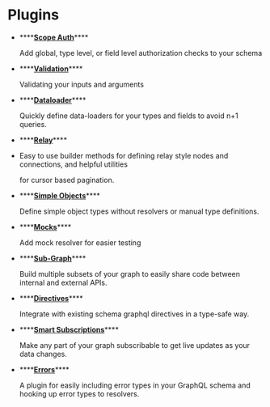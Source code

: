 # Plugins

- \*\*\*\*[**Scope Auth**](scope-auth.md)\*\*\*\*

  Add global, type level, or field level authorization checks to your schema

- \*\*\*\*[**Validation**](validation.md)\*\*\*\*

  Validating your inputs and arguments

- \*\*\*\*[**Dataloader**](dataloader.md)\*\*\*\*

  Quickly define data-loaders for your types and fields to avoid n+1 queries.

- \*\*\*\*[**Relay**](relay.md)\*\*\*\*
- Easy to use builder methods for defining relay style nodes and connections, and helpful utilities

  for cursor based pagination.

- \*\*\*\*[**Simple Objects**](simple-objects.md)\*\*\*\*

  Define simple object types without resolvers or manual type definitions.

- \*\*\*\*[**Mocks**](mocks.md)\*\*\*\*

  Add mock resolver for easier testing

- \*\*\*\*[**Sub-Graph**](sub-graph.md)\*\*\*\*

  Build multiple subsets of your graph to easily share code between internal and external APIs.

- \*\*\*\*[**Directives**](directives.md)\*\*\*\*

  Integrate with existing schema graphql directives in a type-safe way.

- \*\*\*\*[**Smart Subscriptions**](smart-subscriptions.md)\*\*\*\*

  Make any part of your graph subscribable to get live updates as your data changes.

- \*\*\*\*[**Errors**](errors.md)\*\*\*\*

  A plugin for easily including error types in your GraphQL schema and hooking up error types to
  resolvers.
